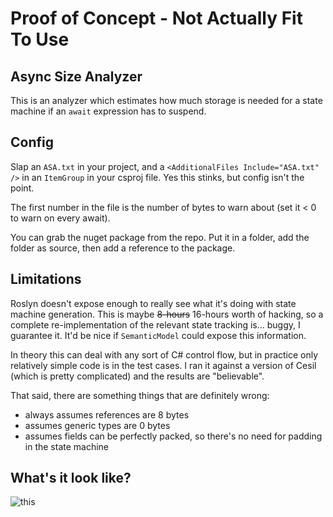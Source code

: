 # Proof of Concept - Not Actually Fit To Use

## Async Size Analyzer

This is an analyzer which estimates how much storage is needed for a state machine if an `await` expression has to suspend.

## Config

Slap an `ASA.txt` in your project, and a `<AdditionalFiles Include="ASA.txt" />` in an `ItemGroup` in your csproj file.  Yes this stinks, but config isn't the point.

The first number in the file is the number of bytes to warn about (set it < 0 to warn on every await).

You can grab the nuget package from the repo.  Put it in a folder, add the folder as source, then add a reference to the package.

## Limitations

Roslyn doesn't expose enough to really see what it's doing with state machine generation.  This is maybe <strike>8-hours</strike> 16-hours worth of hacking, so a complete re-implementation of the relevant state tracking is... buggy, I guarantee it.  It'd be nice if `SemanticModel` could expose this information.

In theory this can deal with any sort of C# control flow, but in practice only relatively simple code is in the test cases.  I ran it against a version of Cesil (which is pretty complicated) and the results are "believable".

That said, there are something things that are definitely wrong:

 - always assumes references are 8 bytes
 - assumes generic types are 0 bytes
 - assumes fields can be perfectly packed, so there's no need for padding in the state machine

## What's it look like?

![this](https://i.stack.imgur.com/Za2hB.png)
